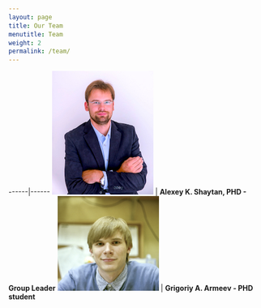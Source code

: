 ```yaml
---
layout: page
title: Our Team
menutitle: Team
weight: 2
permalink: /team/
---
```


 ------|------
 <img src="/assets/photo_aksh.jpg" width="200px" /> | <b>Alexey K. Shaytan, PHD - Group Leader</b>
  <img src="/assets/photo_gaa.jpg" width="200px" /> | <b>Grigoriy A. Armeev - PHD student</b>



